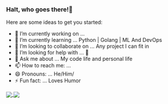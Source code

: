 ### Halt, who goes there!👋



Here are some ideas to get you started:

- 🔭 I’m currently working on ... 
- 🌱 I’m currently learning ... Python | Golang | ML And DevOps
- 👯 I’m looking to collaborate on ... Any project I can fit in
- 🤔 I’m looking for help with ... 🤔
- 💬 Ask me about ... My code life and personal life
- 📫 How to reach me: ... 
- 😄 Pronouns: ... He/Him/
- ⚡ Fun fact: ... Loves Humor


<a href="https://jefftrojan.github.io">
  <img align="center" src="https://github-readme-stats.vercel.app/api?username=jefftrojan&show_icons=true&theme=dark&count_private=true&hide=stars" />
</a>
<a href="https://github.com/jefftrojan.github.io">
  <img align="center" src="https://github-readme-stats.vercel.app/api/top-langs/?username=trojan0x&layout=compact&langs_count=5&hide=css,html&theme=dark" />
</a>

